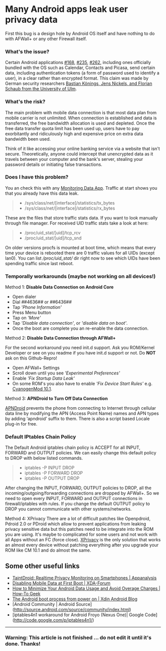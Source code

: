 # Many Android apps leak user privacy data
First this bug is a design hole by Android OS itself and have nothing to do with AFWall+ or any other Firewall itself. 

### What's the issue?
Certain Android applications [#168](http://code.google.com/p/droidwall/issues/detail?id=168), [#235](http://code.google.com/p/droidwall/issues/detail?id=235), [#262](http://code.google.com/p/droidwall/issues/detail?id=262), including ones officially bundled with the OS such as Calendar, Contacts and Picasa, send certain data, including authentication tokens (a form of password used to identify a user), in a clear rather than encrypted format. This claim was made by German security researchers [Bastian Könings, Jens Nickels, and Florian Schaub from the University of Ulm](http://www.uni-ulm.de/en/in/mi/staff/koenings/catching-authtokens.html).

### What's the risk?
The main problem with mobile data connection is that most data plan from mobile carrier is not unlimited. When connection is established and data is transferred, the free bandwidth allocation is used and depleted. Once the free data transfer quota limit has been used up, users have to pay exorbitantly and ridiculously high and expensive price on extra data bandwidth been used.

Think of it like accessing your online banking service via a website that isn't secure. Theoretically, anyone could intercept that unencrypted data as it travels between your computer and the bank's server, stealing your password details or initiating false transactions. 


### Does I have this problem?
You an check this with any [Monitoring Data App](https://play.google.com/store/apps/developer?id=Onavo). Traffic at start shows you that you already have this data leak.

>* /sys/class/net/[interface]/statistics/tx_bytes
>* /sys/class/net/[interface]/statistics/rx_bytes 

These are the files that store traffic stats data. If you want to look manually through file manager.
For received UID traffic stats take a look at here:

>* /proc/uid_stat/[uid]/tcp_rcv
>* /proc/uid_stat/[uid]/tcp_snd

On older versions procfs is mounted at boot time, which means that every time your device is rebooted there are 0 traffic values for all UIDs (except lan0).
You can list _/proc/uid_stat/_ dir right now to see which UIDs have been spending traffic since last reboot.

### Temporally workarounds (maybe not working on all devices!)


Method 1: **Disable Data Connection on Android Core**
- Open dialer
- Dial *#*#4636#*#* or *#*#6436#*#*
- Tap _'Phone Information'_
- Press Menu button
- Tap on _'More'_
- Tap _'Disable data connection'_, or _'disable data on boot'_. 
- Once the boot are complete you an re-enable the data connection.



Method 2: **Disable Data Connection through AFWall+**

For the second workaround you need init.d support. Ask you ROM/Kernel Developer or see on you readme if you have init.d support or not. Do **NOT** ask on this Github-Repro!
- Open AFWall+ Settings
- Scroll down until you see _'Experimental Preferences'_
- Enable _'Fix Startup Data Leak'_
- On some ROM's you also have to enable _'Fix Device Start Rules'_ e.g. [CyanogenMod 10.1](http://www.cyanogenmod.org/).



Method 3: **APNDroid to Turn Off Data Connection**

[APNDroid](https://play.google.com/store/apps/developer?id=Apndroid+Inloop) prevents the phone from connecting to Internet through cellular data line by modifying the APN (Access Point Name) names and APN types by adding ‘apndroid’ suffix to them. There is also a script based Locale plug-in for free. 


### Default IPtables Chain Policy
The Default Android iptables chain policy is ACCEPT for all INPUT, FORWARD and OUTPUT policies. We can easily change this default policy to DROP with below listed commands.

>* iptables -P INPUT DROP
>* iptables -P FORWARD DROP
>* iptables -P OUTPUT DROP

After changing the INPUT, FORWARD, OUTPUT policies to DROP, all the incoming/outgoing/forwarding connections are dropped by AFWall+. So we need to open every INPUT, FORWARD and OUTPUT connections in firewall/iptables with rules. If you change the default OUTPUT policy to DROP you cannot communicate with other systems/networks.


Method 4: XPrivacy 
There are a lot of difficult patches like Openpdroid, Pdroid 2.0 or PDroid which allow to prevent applications from leaking privacy sensitive data but this patches need to be integrate into the ROM you are using. It's maybe to complicated for some users and not work with all Apps without an FC (force close).
[XPrivacy](https://github.com/M66B/XPrivacy#installation) is the only solution that works an almost every device without patching everything after you upgrade your ROM like CM 10.1 and do almost the same.


## Some other useful links
* [TaintDroid: Realtime Privacy Monitoring on Smartphones | Appanalysis](http://appanalysis.org/)
* [Disabling Mobile Data at First Boot | XDA-Forum](http://forum.xda-developers.com/showthread.php?p=7196260)
* [How to Minimize Your Android Data Usage and Avoid Overage Charges | How-To Geek](http://www.howtogeek.com/140261/how-to-minimize-your-android-data-usage-and-avoid-overage-charges/)
* [The Android boot process from power on | Xdin Android Blog](http://www.androidenea.com/2009/06/android-boot-process-from-power-on.html)
* [Android Community | Android Source] (http://source.android.com/source/community/index.html)
* [iptables4n1 workaround for Android Froyo (Nexus One)| Google Code]  (http://code.google.com/p/iptables4n1/)


---------------
### **Warning**: This article is not finished ... do not edit it until it's done. Thanks!